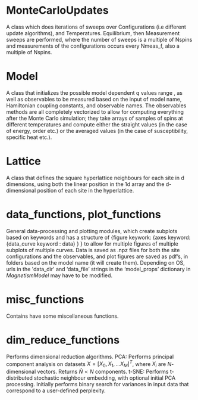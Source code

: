 # MonteCarloUpdates
A class which does iterations of sweeps over Configurations (i.e different update algorithms), and Temperatures. Equilibrium, then Measurement sweeps are performed, where the number of sweeps is a multiple of Nspins and measurements of the configurations occurs every Nmeas_f, also a multiple of Nspins. 
  
# Model
A class that initializes the possible model dependent q values range , as well as observables to be measured based on the input of model name, Hamiltonian coupling constants, and observable names. The observables methods are all completely vectorized to allow for computing everything after the Monte Carlo simulation; they take arrays of samples of spins at different temperatures and compute either the straight values (in the case of energy, order etc.) or the averaged values (in the case of susceptibility, specific heat etc.). 
 
# Lattice
A class that defines the square hyperlattice neighbours for each site in d dimensions, using both the linear position in the 1d array and the d-dimensional position of each site in the hyperlattice. 

# data_functions, plot_functions
General data-processing and plotting modules, which create subplots based on keywords and has a structure of {figure keywork: {axes keyword: {data_curve keyword : data} } } to allow for multiple figures of multiple subplots of multiple curves. Data is saved as .npz files for both the site configurations and the observables, and plot figures are saved  as pdf’s, in folders based on the model name (it will create them). Depending on OS, urls in the 'data_dir' and ‘data_file’ strings in the ‘model_props’ dictionary in *MagnetismModel* may have to be modified. 

# misc_functions
Contains have some miscellaneous functions.

# dim_reduce_functions
Performs dimensional reduction algorithms.
PCA: Performs principal component analysis on datasets $X = [X_0, X_1,...X_M]^T$, where $X_i$ are $N$-dimensional vectors. Returns $\tilde{N} < N$ components.
t-SNE: Performs t-distributed stochastic neighbour embedding, with optional initial PCA processing. Initially performs binary search for variances in input data that correspond to a user-defined perplexity.